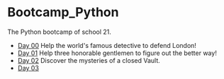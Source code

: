 # Bootcamp_Python
The Python bootcamp of school 21.

- [Day 00](day00/) Help the world's famous detective to defend London!
- [Day 01](day01/) Help three honorable gentlemen to figure out the better way!
- [Day 02](day02/) Discover the mysteries of a closed Vault.
- [Day 03](day03/)

